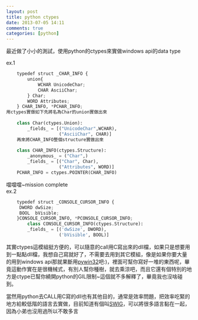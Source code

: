 ```yaml
---
layout: post
title: python ctypes
date: 2013-07-05 14:11
comments: true
categories: [python] 
---
```

最近做了小小的測試，使用python的ctypes來實做windows api的data type  
  
 ex.1

```python
	typedef struct _CHAR_INFO {  
	    union{  
	        WCHAR UnicodeChar;  
	        CHAR AsciiChar;  
	    } Char;  
	    WORD Attributes;  
	} CHAR_INFO, *PCHAR_INFO;  
用ctypes實做如下先將名為Char的union實做出來  
  
	class Char(ctypes.Union):  
	    _fields_ = [("UnicodeChar",WCHAR),  
	                ("AsciiChar", CHAR)]  
	再來將CHAR_INFO整個structure實做出來  
  
	class CHAR_INFO(ctypes.Structure):  
	    _anonymous_ = ("Char",)  
	    _fields_ = [("Char", Char),  
	                ("Attributes", WORD)]  
	PCHAR_INFO = ctypes.POINTER(CHAR_INFO)  
```

噹噹噹~mission complete  
ex.2  

```python
	typedef struct _CONSOLE_CURSOR_INFO {  
	 DWORD dwSize;  
	 BOOL  bVisible;  
	}CONSOLE_CURSOR_INFO, *PCONSOLE_CURSOR_INFO;  
		class CONSOLE_CURSOR_INFO(ctypes.Structure):  
	    _fields_ = [('dwSize', DWORD),  
	                ('bVisible', BOOL)] 
```

其實ctypes這模組挺方便的，可以隨意的call用C寫出來的dll檔，如果只是想要用到一點點dll檔，我想自己寫就好了，不需要去用到其它模組，像是如果你要大量的用到windows api那就果斷用[pywin32][1]吧:)，裡面可幫你寫好一堆的東西呢，畢竟這動作實在是很機械式，有別人幫你種樹，就去乘涼吧，而且它還有個特別的地方是ctype已幫你繞開python的GIL限制~這個就不多解釋了，畢竟我也沒啥碰到。

當然用python去CALL用C寫的dll也有其他目的，通常是效率問題，把效率吃緊的地方給較低階的語言去實做，目前知道有個叫[SWIG][2]，可以將很多語言黏在一起，因為小弟也沒用過所以不敢多言 
  
  
   


[1]: http://sourceforge.net/projects/pywin32/
[2]: http://www.swig.org/
